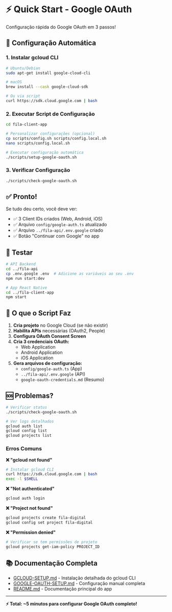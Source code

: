 # ⚡ Quick Start - Google OAuth

Configuração rápida do Google OAuth em 3 passos!

## 🚀 Configuração Automática

### 1. Instalar gcloud CLI

```bash
# Ubuntu/Debian
sudo apt-get install google-cloud-cli

# macOS
brew install --cask google-cloud-sdk

# Ou via script
curl https://sdk.cloud.google.com | bash
```

### 2. Executar Script de Configuração

```bash
cd fila-client-app

# Personalizar configurações (opcional)
cp scripts/config.sh scripts/config.local.sh
nano scripts/config.local.sh

# Executar configuração automática
./scripts/setup-google-oauth.sh
```

### 3. Verificar Configuração

```bash
./scripts/check-google-oauth.sh
```

## ✅ Pronto!

Se tudo deu certo, você deve ver:

- ✅ 3 Client IDs criados (Web, Android, iOS)
- ✅ Arquivo `config/google-auth.ts` atualizado
- ✅ Arquivo `../fila-api/.env.google` criado
- ✅ Botão "Continuar com Google" no app

## 🧪 Testar

```bash
# API Backend
cd ../fila-api
cp .env.google .env  # Adicione as variáveis ao seu .env
npm run start:dev

# App React Native
cd ../fila-client-app
npm start
```

## 🔧 O que o Script Faz

1. **Cria projeto** no Google Cloud (se não existir)
2. **Habilita APIs** necessárias (OAuth2, People)
3. **Configura OAuth Consent Screen**
4. **Cria 3 credenciais OAuth:**
   - Web Application
   - Android Application  
   - iOS Application
5. **Gera arquivos de configuração:**
   - `config/google-auth.ts` (App)
   - `../fila-api/.env.google` (API)
   - `google-oauth-credentials.md` (Resumo)

## 🆘 Problemas?

```bash
# Verificar status
./scripts/check-google-oauth.sh

# Ver logs detalhados
gcloud auth list
gcloud config list
gcloud projects list
```

### Erros Comuns

**❌ "gcloud not found"**
```bash
# Instalar gcloud CLI
curl https://sdk.cloud.google.com | bash
exec -l $SHELL
```

**❌ "Not authenticated"**
```bash
gcloud auth login
```

**❌ "Project not found"**
```bash
gcloud projects create fila-digital
gcloud config set project fila-digital
```

**❌ "Permission denied"**
```bash
# Verificar se tem permissões de projeto
gcloud projects get-iam-policy PROJECT_ID
```

## 📚 Documentação Completa

- [GCLOUD-SETUP.md](./GCLOUD-SETUP.md) - Instalação detalhada do gcloud CLI
- [GOOGLE-OAUTH-SETUP.md](./GOOGLE-OAUTH-SETUP.md) - Configuração manual completa
- [README.md](./README.md) - Documentação principal do app

---

**⚡ Total: ~5 minutos para configurar Google OAuth completo!**
